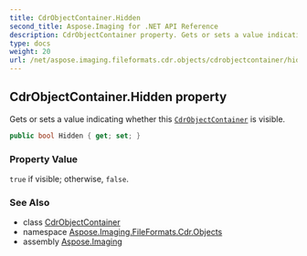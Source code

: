 ```yaml
---
title: CdrObjectContainer.Hidden
second_title: Aspose.Imaging for .NET API Reference
description: CdrObjectContainer property. Gets or sets a value indicating whether this CdrObjectContainer is visible
type: docs
weight: 20
url: /net/aspose.imaging.fileformats.cdr.objects/cdrobjectcontainer/hidden/
---
```

## CdrObjectContainer.Hidden property

Gets or sets a value indicating whether this [`CdrObjectContainer`](../) is visible.

```csharp
public bool Hidden { get; set; }
```

### Property Value

`true` if visible; otherwise, `false`.

### See Also

* class [CdrObjectContainer](../)
* namespace [Aspose.Imaging.FileFormats.Cdr.Objects](../../cdrobjectcontainer/)
* assembly [Aspose.Imaging](../../../)


